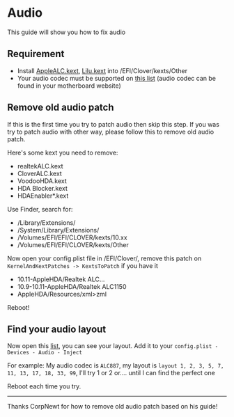 # Audio

This guide will show you how to fix audio

## Requirement

- Install [AppleALC.kext](https://github.com/vit9696/AppleALC/releases), [Lilu.kext](https://github.com/vit9696/Lilu/releases) into /EFI/Clover/kexts/Other
- Your audio codec must be supported on [this list](https://github.com/vit9696/AppleALC/wiki/Supported-codecs) (audio codec can be found in your motherboard website)

## Remove old audio patch

If this is the first time you try to patch audio then skip this step. If you was try to patch audio with other way, please follow this to remove old audio patch.

Here's some kext you need to remove:

- realtekALC.kext
- CloverALC.kext
- VoodooHDA.kext
- HDA Blocker.kext
- HDAEnabler*.kext

Use Finder, search for:

- /Library/Extensions/
- /System/Library/Extensions/
- /Volumes/EFI/EFI/CLOVER/kexts/10.xx
- /Volumes/EFI/EFI/CLOVER/kexts/Other

Now open your config.plist file in /EFI/Clover/, remove this patch on `KernelAndKextPatches -> KextsToPatch` if you have it

- 10.11-AppleHDA/Realtek ALC...
- 10.9-10.11-AppleHDA/Realtek ALC1150
- AppleHDA/Resources/xml&gt;zml

Reboot!

## Find your audio layout

Now open this [list](https://github.com/vit9696/AppleALC/wiki/Supported-codecs), you can see your layout. Add it to your `config.plist - Devices - Audio - Inject`

For example: My audio codec is `ALC887`, my layout is `layout 1, 2, 3, 5, 7, 11, 13, 17, 18, 33, 99`, I'll try 1 or 2 or.... until I can find the perfect one

Reboot each time you try.

----------------------------------------------------------------

Thanks CorpNewt for how to remove old audio patch based on his guide!